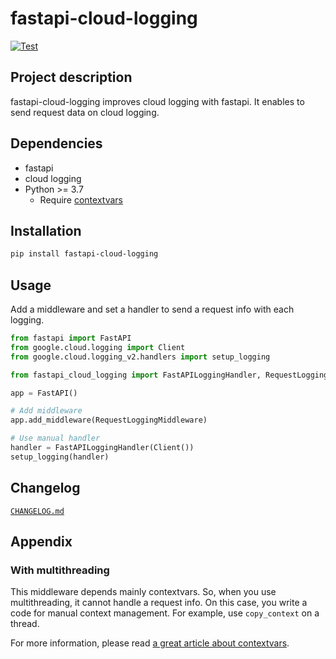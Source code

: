 # fastapi-cloud-logging

[![Test](https://github.com/quoth/fastapi-cloud-logging/actions/workflows/test.yaml/badge.svg)](https://github.com/quoth/fastapi-cloud-logging/actions/workflows/test.yaml)

## Project description

fastapi-cloud-logging improves cloud logging with fastapi. It enables to send request data on cloud logging.

## Dependencies

* fastapi
* cloud logging
* Python >= 3.7
  * Require [contextvars](https://docs.python.org/3/library/contextvars.html)

## Installation

```sh
pip install fastapi-cloud-logging
```

## Usage

Add a middleware and set a handler to send a request info with each logging.

```python
from fastapi import FastAPI
from google.cloud.logging import Client
from google.cloud.logging_v2.handlers import setup_logging

from fastapi_cloud_logging import FastAPILoggingHandler, RequestLoggingMiddleware

app = FastAPI()

# Add middleware
app.add_middleware(RequestLoggingMiddleware)

# Use manual handler
handler = FastAPILoggingHandler(Client())
setup_logging(handler)
```

## Changelog

[`CHANGELOG.md`](CHANGELOG.md)

## Appendix

### With multithreading

This middleware depends mainly contextvars. So, when you use multithreading, it cannot handle a request info. On this case, you write a code for manual context management. For example, use `copy_context` on a thread.

For more information, please read [a great article about contextvars][1].

[1]: https://kobybass.medium.com/python-contextvars-and-multithreading-faa33dbe953d
